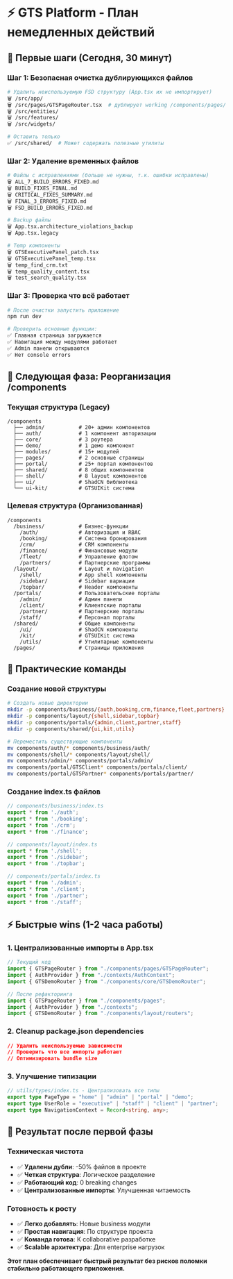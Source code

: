 # ⚡ GTS Platform - План немедленных действий

## 🎯 Первые шаги (Сегодня, 30 минут)

### Шаг 1: Безопасная очистка дублирующихся файлов
```bash
# Удалить неиспользуемую FSD структуру (App.tsx их не импортирует)
🗑️ /src/app/
🗑️ /src/pages/GTSPageRouter.tsx  # дублирует working /components/pages/
🗑️ /src/entities/
🗑️ /src/features/
🗑️ /src/widgets/

# Оставить только
✅ /src/shared/  # Может содержать полезные утилиты
```

### Шаг 2: Удаление временных файлов
```bash
# Файлы с исправлениями (больше не нужны, т.к. ошибки исправлены)
🗑️ ALL_7_BUILD_ERRORS_FIXED.md
🗑️ BUILD_FIXES_FINAL.md  
🗑️ CRITICAL_FIXES_SUMMARY.md
🗑️ FINAL_3_ERRORS_FIXED.md
🗑️ FSD_BUILD_ERRORS_FIXED.md

# Backup файлы
🗑️ App.tsx.architecture_violations_backup
🗑️ App.tsx.legacy

# Temp компоненты  
🗑️ GTSExecutivePanel_patch.tsx
🗑️ GTSExecutivePanel_temp.tsx
🗑️ temp_find_crm.txt
🗑️ temp_quality_content.tsx
🗑️ test_search_quality.tsx
```

### Шаг 3: Проверка что всё работает
```bash
# После очистки запустить приложение
npm run dev

# Проверить основные функции:
✅ Главная страница загружается
✅ Навигация между модулями работает  
✅ Admin панели открываются
✅ Нет console errors
```

## 📁 Следующая фаза: Реорганизация /components

### Текущая структура (Legacy)
```
/components
  ├── admin/           # 20+ админ компонентов
  ├── auth/            # 1 компонент авторизации
  ├── core/            # 3 роутера
  ├── demo/            # 1 демо компонент
  ├── modules/         # 15+ модулей
  ├── pages/           # 2 основные страницы
  ├── portal/          # 25+ портал компонентов  
  ├── shared/          # 8 общих компонентов
  ├── shell/           # 8 layout компонентов
  ├── ui/              # ShadCN библиотека
  └── ui-kit/          # GTSUIKit система
```

### Целевая структура (Организованная)
```
/components
  /business/           # Бизнес-функции
    /auth/             # Авторизация и RBAC
    /booking/          # Система бронирования
    /crm/              # CRM компоненты
    /finance/          # Финансовые модули
    /fleet/            # Управление флотом
    /partners/         # Партнерские программы
  /layout/             # Layout и navigation
    /shell/            # App shell компоненты  
    /sidebar/          # Sidebar вариации
    /topbar/           # Header компоненты
  /portals/            # Пользовательские порталы
    /admin/            # Админ панели
    /client/           # Клиентские порталы
    /partner/          # Партнерские порталы
    /staff/            # Персонал порталы
  /shared/             # Общие компоненты
    /ui/               # ShadCN компоненты
    /kit/              # GTSUIKit система
    /utils/            # Утилитарные компоненты
  /pages/              # Страницы приложения
```

## 🔧 Практические команды

### Создание новой структуры
```bash
# Создать новые директории
mkdir -p components/business/{auth,booking,crm,finance,fleet,partners}
mkdir -p components/layout/{shell,sidebar,topbar}  
mkdir -p components/portals/{admin,client,partner,staff}
mkdir -p components/shared/{ui,kit,utils}

# Переместить существующие компоненты
mv components/auth/* components/business/auth/
mv components/shell/* components/layout/shell/
mv components/admin/* components/portals/admin/
mv components/portal/GTSClient* components/portals/client/
mv components/portal/GTSPartner* components/portals/partner/
```

### Создание index.ts файлов
```typescript
// components/business/index.ts
export * from './auth';
export * from './booking'; 
export * from './crm';
export * from './finance';

// components/layout/index.ts
export * from './shell';
export * from './sidebar';
export * from './topbar';

// components/portals/index.ts  
export * from './admin';
export * from './client';
export * from './partner';
export * from './staff';
```

## ⚡ Быстрые wins (1-2 часа работы)

### 1. Централизованные импорты в App.tsx
```typescript
// Текущий код
import { GTSPageRouter } from "./components/pages/GTSPageRouter";
import { AuthProvider } from "./contexts/AuthContext";  
import { GTSDemoRouter } from "./components/core/GTSDemoRouter";

// После рефакторинга
import { GTSPageRouter } from "./components/pages";
import { AuthProvider } from "./contexts";
import { GTSDemoRouter } from "./components/layout/routers";
```

### 2. Cleanup package.json dependencies
```json
// Удалить неиспользуемые зависимости
// Проверить что все импорты работают
// Оптимизировать bundle size
```

### 3. Улучшение типизации
```typescript
// utils/types/index.ts - Централизовать все типы
export type PageType = "home" | "admin" | "portal" | "demo";
export type UserRole = "executive" | "staff" | "client" | "partner";
export type NavigationContext = Record<string, any>;
```

## 🎯 Результат после первой фазы

### Техническая чистота
- ✅ **Удалены дубли**: -50% файлов в проекте
- ✅ **Четкая структура**: Логическое разделение
- ✅ **Работающий код**: 0 breaking changes
- ✅ **Централизованные импорты**: Улучшенная читаемость

### Готовность к росту
- ✅ **Легко добавлять**: Новые business модули
- ✅ **Простая навигация**: По структуре проекта  
- ✅ **Команда готова**: К collaborative разработке
- ✅ **Scalable архитектура**: Для enterprise нагрузок

**Этот план обеспечивает быстрый результат без рисков поломки стабильно работающего приложения.**